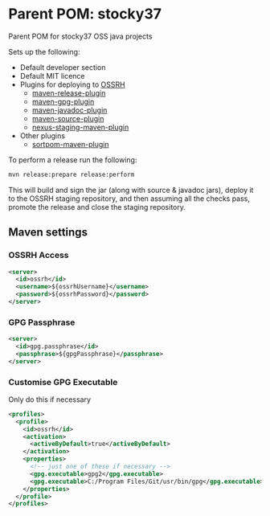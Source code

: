 # Parent POM: stocky37
Parent POM for stocky37 OSS java projects

Sets up the following:
* Default developer section
* Default MIT licence
* Plugins for deploying to [OSSRH](https://oss.sonatype.org/)
  * [maven-release-plugin](http://maven.apache.org/maven-release/maven-release-plugin/)
  * [maven-gpg-plugin](http://maven.apache.org/plugins/maven-gpg-plugin/)
  * [maven-javadoc-plugin](http://maven.apache.org/plugins/maven-javadoc-plugin/)
  * [maven-source-plugin](http://maven.apache.org/plugins/maven-source-plugin/)
  * [nexus-staging-maven-plugin](https://github.com/sonatype/nexus-maven-plugins/tree/master/staging/maven-plugin)
* Other plugins
  * [sortpom-maven-plugin](https://github.com/Ekryd/sortpom)
  
To perform a release run the following:
```bash
mvn release:prepare release:perform
```

This will build and sign the jar (along with source & javadoc jars), deploy it to the OSSRH staging repository, and
then assuming all the checks pass, promote the release and close the staging repository.

## Maven settings
### OSSRH Access
```xml
<server>
  <id>ossrh</id>
  <username>${ossrhUsername}</username>
  <password>${ossrhPassword}</password>
</server>
```
### GPG Passphrase
```xml
<server>
  <id>gpg.passphrase</id>
  <passphrase>${gpgPassphrase}</passphrase>
</server>
```
### Customise GPG Executable
Only do this if necessary
```xml
<profiles>
  <profile>
    <id>ossrh</id>
    <activation>
      <activeByDefault>true</activeByDefault>
    </activation>
    <properties>
      <!-- just one of these if necessary -->
      <gpg.executable>gpg2</gpg.executable>
      <gpg.executable>C:/Program Files/Git/usr/bin/gpg</gpg.executable>
    </properties>
  </profile>
</profiles>
```